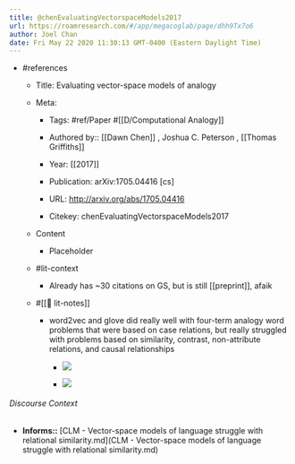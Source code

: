 ```yaml
---
title: @chenEvaluatingVectorspaceModels2017
url: https://roamresearch.com/#/app/megacoglab/page/dhh9Tx7o6
author: Joel Chan
date: Fri May 22 2020 11:30:13 GMT-0400 (Eastern Daylight Time)
---
```


- #references

    - Title: Evaluating vector-space models of analogy

    - Meta:

        - Tags: #ref/Paper #[[D/Computational Analogy]]

        - Authored by::  [[Dawn Chen]] ,  Joshua C. Peterson ,  [[Thomas Griffiths]]

        - Year: [[2017]]

        - Publication: arXiv:1705.04416 [cs]

        - URL: http://arxiv.org/abs/1705.04416

        - Citekey: chenEvaluatingVectorspaceModels2017

    - Content

        - Placeholder

    - #lit-context

        - Already has ~30 citations on GS, but is still [[preprint]], afaik

    - #[[📝 lit-notes]]

        - word2vec and glove did really well with four-term analogy word problems that were based on case relations, but really struggled with problems based on similarity, contrast, non-attribute relations, and causal relationships

            - ![](https://firebasestorage.googleapis.com/v0/b/firescript-577a2.appspot.com/o/imgs%2Fapp%2Fmegacoglab%2Fr23tfFqqXK.png?alt=media&token=45002756-1440-4de1-afeb-bc076b32ed48)

            - ![](https://firebasestorage.googleapis.com/v0/b/firescript-577a2.appspot.com/o/imgs%2Fapp%2Fmegacoglab%2F-KjkA-paah.png?alt=media&token=0666ed87-53f5-4f44-8038-843a9f024ac6)

###### Discourse Context

- **Informs::** [CLM - Vector-space models of language struggle with relational similarity.md](CLM - Vector-space models of language struggle with relational similarity.md)
